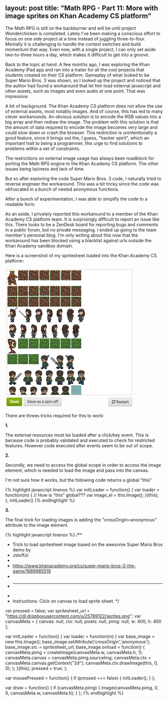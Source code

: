 layout: post
title: "Math RPG - Part 11: More with image sprites on Khan Academy CS platform"
---

The Math RPG is still on the backburner and will be until project
Wonderchicken is completed. Lately I've been making a conscious effort to focus
on one side project at a time instead of juggling three-to-four. Mentally it is
challenging to handle the context switches and build momentum that way. Even
now, with a single project, I can only set aside two-to-three hours a day,
which makes it difficult to get into a groove.

Back to the topic at hand. A few months ago, I was exploring the Khan Academy
iPad app and ran into a trailer for all the cool projects that students created
on their CS platform. Gameplay of what looked to be Super Mario Bros. 3 was
shown, so I looked up the project and noticed that the author had found a
workaround that let him load external javascript and other assets, such as
images and even audio at one point. That was impressive.

A bit of background. The Khan Academy CS platform does not allow the use of
external assets, most notably images. And of course, this has led to many
clever workarounds. An obvious solution is to encode the RGB
values into a big array and then redraw the image. The problem with this
solution is that the amount of data required to encode the image becomes very
large and could slow down or crash the browser. This restriction is
unintentionally a good feature, since it brings out the, I guess,
"hacker spirit", which an important trait to being a programmer, this urge to
find solutions to problems within a set of constraints.

The restrictions on external image usage has always been roadblock for porting
the Math RPG engine to the Khan Academy CS platform. The other issues being
laziness and lack of time.

But so after exploring the code Super Mario Bros. 3 code, I naturally tried to
reverse engineer the workaround. This was a bit tricky since the code was
obfuscated in a bunch of nested anonymous functions.

After a bunch of experimentation, I was able to simplify the code to a readable
form.

As an aside, I privately reported this workaround to a member of the Khan
Academy CS platform team. It is surprisingly difficult to report an issue like
this. There looks to be a ZenDesk board for reporting bugs and comments in a
public forum, but no private messaging. I ended up going to the team member's
personal blog. I'm only writing about this now that the workaround has been
blocked using a blacklist against urls outside the Khan Academy sandbox domain.

Here is a screenshot of my spritesheet loaded into the Khan Academy CS platform:

![Math RPG spritesheet on Khan Academy CS platform](/images/spritesheet.png)

There are threes tricks required for this to work:

**1.**

The external resources must be loaded after a click/key event. This is because
code is probably validated and executed to check for restricted features. However
code executed after events seem to be out of scope.

**2.**

Secondly, we need to access the global scope in order to access the image
element, which is needed to load the image and pass into the canvas.

I'm not sure how it works, but the following code returns a global "this"

{% highlight javascript linenos %}
var initLoader = function() {
    var loader = function(m) {
        // How is "this" global???
        var image_el = this.Image();
    }(this);
};
initLoader()
{% endhighlight %}

**3.**

The final trick for loading images is adding the "crossOrigin=anonymous"
attribute to the image element.

{% highlight javascript linenos %}
/**
 * Trick to load spritesheet image based on the awesome Super Mario Bros demo by
 * JstuffJr.
 *
 * https://www.khanacademy.org/cs/super-mario-bros-3-the-game/1689985519
 *
 * --------------------------------------------------
 *
 * Instructions: Click on canvas to load sprite sheet.
 */

var pressed = false;
var spritesheet_url = "https://dl.dropboxusercontent.com/u/25789122/sprites.png";
var canvasMeta = {
    canvas: null,
    ctx: null,
    pixels: null,
    pimg: null,
    w: 400,
    h: 400
};

var initLoader = function() {
    var loader = function(m) {
        var base_image = new this.Image();
        base_image.setAttribute('crossOrigin','anonymous');
        base_image.src = spritesheet_url;
        base_image.onload = function() {
            canvasMeta.pimg = createImage(canvasMeta.w, canvasMeta.h, 1);
            canvasMeta.canvas = canvasMeta.pimg.sourceImg;
            canvasMeta.ctx = canvasMeta.canvas.getContext("2d");
            canvasMeta.ctx.drawImage(this, 0, 0);
        };
    }(this);
    pressed = true;
};

var mousePressed = function() {
    if (pressed === false) {
        initLoader();
    }
};

var draw = function() {
    if (canvasMeta.pimg) {
        image(canvasMeta.pimg, 0, 0, canvasMeta.w, canvasMeta.h);
    }
};
{% endhighlight %}
